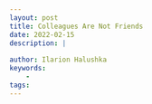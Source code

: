 ```yaml
---
layout: post
title: Colleagues Are Not Friends
date: 2022-02-15
description: |
   
author: Ilarion Halushka
keywords:
    - 
tags: 
---
```


## 
&nbsp;&nbsp;&nbsp;
